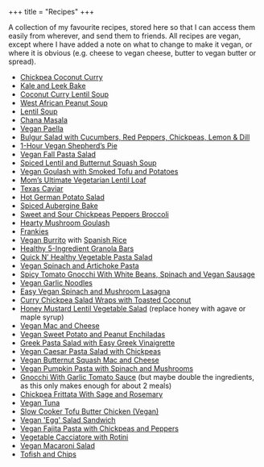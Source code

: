 +++
title = "Recipes"
+++

A collection of my favourite recipes, stored here so that I can access them easily from wherever, and send them to friends. All recipes are vegan, except where I have added a note on what to change to make it vegan, or where it is obvious (e.g. cheese to vegan cheese, butter to vegan butter or spread).

- [Chickpea Coconut Curry](https://jessicainthekitchen.com/coconut-chickpea-curry-recipe/)
- [Kale and Leek Bake](https://www.redonline.co.uk/health-self/nutrition/a524662/smith-daughters-kale-and-leek-bake/)
- [Coconut Curry Lentil Soup](https://vegangela.com/2014/01/09/coconut-curry-lentil-soup/)
- [West African Peanut Soup](https://cookieandkate.com/2013/west-african-peanut-soup/)
- [Lentil Soup](https://cookieandkate.com/2019/best-lentil-soup-recipe/)
- [Chana Masala](https://www.bbcgoodfood.com/recipes/chana-masala)
- [Vegan Paella](https://veganheaven.org/recipe/vegan-paella/)
- [Bulgur Salad with Cucumbers, Red Peppers, Chickpeas, Lemon & Dill](https://www.onceuponachef.com/recipes/bulgur-salad-with-cucumbers-red-peppers-chick-peas-lemon-and-dill.html)
- [1-Hour Vegan Shepherd’s Pie](https://minimalistbaker.com/1-hour-vegan-shepherds-pie/)
- [Vegan Fall Pasta Salad](https://www.rabbitandwolves.com/vegan-fall-pasta-salad/)
- [Spiced Lentil and Butternut Squash Soup](https://www.bbcgoodfood.com/recipes/spiced-lentil-butternut-squash-soup)
- [Vegan Goulash with Smoked Tofu and Potatoes](https://www.elephantasticvegan.com/vegan-goulash-with-smoked-tofu-potatoes/)
- [Mom’s Ultimate Vegetarian Lentil Loaf](https://www.ambitiouskitchen.com/moms-ultimate-vegetarian-lentil-loaf/)
- [Texas Caviar](https://simple-veganista.com/texas-caviar/)
- [Hot German Potato Salad](https://www.delish.com/cooking/recipe-ideas/a19637562/hot-german-potato-salad-recipe/ (substitute bacon for vegan mock bacon))
- [Spiced Aubergine Bake](https://www.bbcgoodfood.com/recipes/spiced-aubergine-bake)
- [Sweet and Sour Chickpeas Peppers Broccoli](https://www.veganricha.com/sweet-and-sour-chickpeas-peppers-broccoli/)
- [Hearty Mushroom Goulash](https://www.onegreenplanet.org/vegan-recipe/mushroom-goulash/)
- [Frankies](https://www.feastingathome.com/indian-frankie-recipe/)
- [Vegan Burrito](https://www.acouplecooks.com/vegan-burrito/) with [Spanish Rice](https://www.acouplecooks.com/spanish-rice/)
- [Healthy 5-Ingredient Granola Bars](https://minimalistbaker.com/healthy-5-ingredient-granola-bars/)
- [Quick N’ Healthy Vegetable Pasta Salad](https://simple-veganista.com/healthy-chickpea-vegetable-pasta-salad/)
- [Vegan Spinach and Artichoke Pasta](https://www.hummusapien.com/vegan-spinach-and-artichoke-pasta/)
- [Spicy Tomato Gnocchi With White Beans, Spinach and Vegan Sausage](https://www.plantbasedjane.com/2017/06/spicy-tomato-gnocchi-with-white-beans-spinach-vegan-sausage/)
- [Vegan Garlic Noodles](https://zardyplants.com/recipes/entrees/vegan-garlic-noodles/)
- [Easy Vegan Spinach and Mushroom Lasagna](https://blog.fatfreevegan.com/2006/03/my-favorite-lasagna.html)
- [Curry Chickpea Salad Wraps with Toasted Coconut](https://www.feastingathome.com/curry-chickpea-salad/)
- [Honey Mustard Lentil Vegetable Salad](https://www.fooduzzi.com/2016/07/honey-mustard-lentil-vegetable-salad/) (replace honey with agave or maple syrup)
- [Vegan Mac and Cheese](https://cookieandkate.com/vegan-mac-and-cheese-recipe/)
- [Vegan Sweet Potato and Peanut Enchiladas](https://www.bearplate.com/vegan-sweet-potato-and-peanut-enchiladas/)
- [Greek Pasta Salad with Easy Greek Vinaigrette](https://veganheaven.org/recipe/greek-pasta-salad/)
- [Vegan Caesar Pasta Salad with Chickpeas](https://www.emilieeats.com/chickpea-caesar-pasta-salad-vegan-gluten-free/)
- [Vegan Butternut Squash Mac and Cheese](https://lovingitvegan.com/vegan-mac-and-cheese/)
- [Vegan Pumpkin Pasta with Spinach and Mushrooms](https://happykitchen.rocks/healthy-pumpkin-pasta/)
- [Gnocchi With Garlic Tomato Sauce](https://www.peta.org/recipes/gnocchi-garlic-tomato-sauce/) (but maybe double the ingredients, as this only makes enough for about 2 meals)
- [Chickpea Frittata With Sage and Rosemary](https://www.onegreenplanet.org/vegan-recipe/chickpea-frittata-with-sage-and-rosemary/)
- [Vegan Tuna](https://lovingitvegan.com/vegan-tuna/)
- [Slow Cooker Tofu Butter Chicken (Vegan)](https://jessicainthekitchen.com/slow-cooker-tofu-butter-chicken/)
- [Vegan 'Egg' Salad Sandwich](https://simple-veganista.com/vegan-egg-salad-sandwich/)
- [Vegan Fajita Pasta with Chickpeas and Peppers](https://www.veganricha.com/vegan-fajita-pasta-with-chickpeas/)
- [Vegetable Cacciatore with Rotini](https://www.forksoverknives.com/recipes/vegan-pasta-noodles/vegetable-cacciatore-rotini/)
- [Vegan Macaroni Salad](https://lovingitvegan.com/vegan-macaroni-salad/)
- [Tofish and Chips](https://itdoesnttastelikechicken.com/tofish-and-chips-vegan-fish-and-chips/)